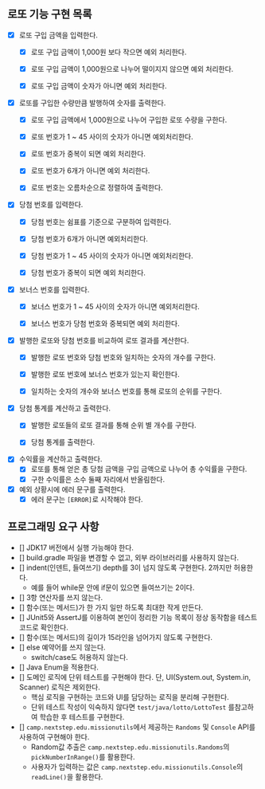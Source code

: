 ## 로또 기능 구현 목록

- [x] 로또 구입 금액을 입력한다.
    - [x] 로또 구입 금액이 1,000원 보다 작으면 예외 처리한다.
    - [x] 로또 구입 금액이 1,000원으로 나누어 떨이지지 않으면 예외 처리한다.
    - [x] 로또 구입 금액이 숫자가 아니면 예외 처리한다.


- [x] 로또를 구입한 수량만큼 발행하여 숫자를 출력한다.
    - [x] 로또 구입 금액에서 1,000원으로 나누어 구입한 로또 수량을 구한다.
    - [x] 로또 번호가 1 ~ 45 사이의 숫자가 아니면 예외처리한다.
    - [x] 로또 번호가 중복이 되면 예외 처리한다.
    - [x] 로또 번호가 6개가 아니면 예외 처리한다.
    - [x] 로또 번호는 오름차순으로 정렬하여 출력한다.


- [x] 당첨 번호를 입력한다.
    - [x] 당첨 번호는 쉼표를 기준으로 구분하여 입력한다.
    - [X] 당첨 번호가 6개가 아니면 예외처리한다.
    - [x] 당첨 번호가 1 ~ 45 사이의 숫자가 아니면 예외처리한다.
    - [x] 당첨 번호가 중복이 되면 예외 처리한다.


- [x] 보너스 번호를 입력한다.
    - [x] 보너스 번호가 1 ~ 45 사이의 숫자가 아니면 예외처리한다.
    - [x] 보너스 번호가 당첨 번호와 중복되면 예외 처리한다.


- [x] 발행한 로또와 당첨 번호를 비교하여 로또 결과를 계산한다.
    - [x] 발행한 로또 번호와 당첨 번호와 일치하는 숫자의 개수를 구한다.
    - [x] 발행한 로또 번호에 보너스 번호가 있는지 확인한다.
    - [x] 일치하는 숫자의 개수와 보너스 번호를 통해 로또의 순위를 구한다.


- [x] 당첨 통계를 계산하고 출력한다.
    - [x] 발행한 로또들의 로또 결과를 통해 순위 별 개수를 구한다.
    - [x] 당첨 통계를 출력한다.


- [x] 수익률을 계산하고 출력한다.
    - [x] 로또를 통해 얻은 총 당첨 금액을 구입 금액으로 나누어 총 수익률을 구한다.
    - [x] 구한 수익률은 소수 둘째 자리에서 반올림한다.

- [x] 예외 상황시에 에러 문구를 출력한다.
    - [x] 에러 문구는 `[ERROR]`로 시작해야 한다.

## 프로그래밍 요구 사항

- [] JDK17 버전에서 실행 가능해야 한다.
- [] build.gradle 파일을 변경할 수 없고, 외부 라이브러리를 사용하지 않는다.
- [] indent(인덴트, 들여쓰기) depth를 3이 넘지 않도록 구현한다. 2까지만 허용한다.
    - 예를 들어 while문 안에 if문이 있으면 들여쓰기는 2이다.
- [] 3항 연산자를 쓰지 않는다.
- [] 함수(또는 메서드)가 한 가지 일만 하도록 최대한 작게 만든다.
- [] JUnit5와 AssertJ를 이용하여 본인이 정리한 기능 목록이 정상 동작함을 테스트 코드로 확인한다.
- [] 함수(또는 메서드)의 길이가 15라인을 넘어가지 않도록 구현한다.
- [] else 예약어를 쓰지 않는다.
    - switch/case도 허용하지 않는다.
- [] Java Enum을 적용한다.
- [] 도메인 로직에 단위 테스트를 구현해야 한다. 단, UI(System.out, System.in, Scanner) 로직은 제외한다.
    - 핵심 로직을 구현하는 코드와 UI를 담당하는 로직을 분리해 구현한다.
    - 단위 테스트 작성이 익숙하지 않다면 `test/java/lotto/LottoTest` 를참고하여 학습한 후 테스트를 구현한다.
- [] `camp.nextstep.edu.missionutils`에서 제공하는 `Randoms` 및 `Console` API를 사용하여 구현해야 한다.
    - Random값 추출은 `camp.nextstep.edu.missionutils.Randoms`의 `pickNumberInRange()`를 활용한다.
    - 사용자가 입력하는 값은 `camp.nextstep.edu.missionutils.Console`의 `readLine()`을 활용한다.